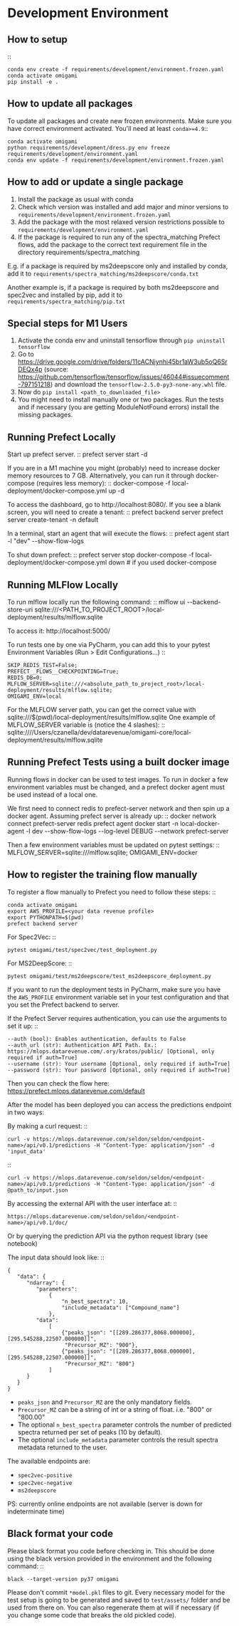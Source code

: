 Development Environment
=======================

How to setup
------------
::

    conda env create -f requirements/development/environment.frozen.yaml
    conda activate omigami
    pip install -e .

How to update all packages
--------------------------
To update all packages and create new frozen environments. Make sure you have
correct environment activated.  You'll need at least `conda>=4.9`::

    conda activate omigami
    python requirements/development/dress.py env freeze requirements/development/environment.yaml
    conda env update -f requirements/development/environment.frozen.yaml

How to add or update a single package
-------------------------------------

1. Install the package as usual with conda
2. Check which version was installed and add major and minor versions to
`requirements/development/environment.frozen.yaml`
3. Add the package with the most relaxed version restrictions possible to
`requirements/development/environment.yaml`
4. If the package is required to run any of the spectra_matching Prefect flows, add
the package to the correct text requirement file in the directory requirements/spectra_matching

E.g. if a package is required by ms2deepscore only and installed by conda, add it to
`requirements/spectra_matching/ms2deepscore/conda.txt`

Another example is, if a package is required by both ms2deepscore and spec2vec
and installed by pip, add it to
`requirements/spectra_matching/pip.txt`

Special steps for M1 Users
-------------------------------------

1. Activate the conda env and uninstall tensorflow through `pip uninstall tensorflow`
2. Go to https://drive.google.com/drive/folders/11cACNiynhi45br1aW3ub5oQ6SrDEQx4p (source: https://github.com/tensorflow/tensorflow/issues/46044#issuecomment-797151218) and download the `tensorflow-2.5.0-py3-none-any.whl` file.
3. Now do `pip install <path_to_downloaded_file>`
4. You might need to install manually one or two packages. Run the tests and if necessary (you are getting ModuleNotFound errors) install the missing packages.

Running Prefect Locally
------------------------------------

Start up prefect server.
::
    prefect server start -d


If you are in a M1 machine you might (probably) need to increase docker memory resources to 7 GB.
Alternatively, you can run it through docker-compose (requires less memory):
::
        docker-compose -f local-deployment/docker-compose.yml up -d

To access the dashboard, go to http://localhost:8080/. If you see a blank screen,
you will need to create a tenant:
::
    prefect backend server
    prefect server create-tenant -n default


In a terminal, start an agent that will execute the flows:
::
    prefect agent start -l "dev" --show-flow-logs


To shut down prefect:
::
    prefect server stop
    docker-compose -f local-deployment/docker-compose.yml down  # if you used docker-compose


Running MLFlow Locally
-----------------------

To run mlflow locally run the following command:
::
    mlflow ui --backend-store-uri sqlite:///<PATH_TO_PROJECT_ROOT>/local-deployment/results/mlflow.sqlite


To access it: http://localhost:5000/


To run tests one by one via PyCharm, you can add this to your pytest Environment Variables (Run > Edit Configurations...)
::

    SKIP_REDIS_TEST=False;
    PREFECT__FLOWS__CHECKPOINTING=True;
    REDIS_DB=0;
    MLFLOW_SERVER=sqlite:///<absolute_path_to_project_root>/local-deployment/results/mlflow.sqlite;
    OMIGAMI_ENV=local

For the MLFLOW server path, you can get the correct value with sqlite:///$(pwd)/local-deployment/results/mlflow.sqlite
One example of MLFLOW_SERVER variable is (notice the 4 slashes):
::
    sqlite:////Users/czanella/dev/datarevenue/omigami-core/local-deployment/results/mlflow.sqlite

Running Prefect Tests using a built docker image
-----------------------------------------------------

Running flows in docker can be used to test images. To run in docker a few environment
variables must be changed, and a prefect docker agent must be used instead of a local one.

We first need to connect redis to prefect-server network and then spin up a docker agent.
Assuming prefect server is already up:
::
    docker network connect prefect-server redis
    prefect agent docker start -n local-docker-agent -l dev --show-flow-logs --log-level DEBUG --network prefect-server


Then a few environment variables must be updated on pytest settings:
::
    MLFLOW_SERVER=sqlite:///mlflow.sqlite;
    OMIGAMI_ENV=docker


How to register the training flow manually
------------------------------------------

To register a flow manually to Prefect you need to follow these steps:
::

    conda activate omigami
    export AWS_PROFILE=<your data revenue profile>
    export PYTHONPATH=$(pwd)
    prefect backend server

For Spec2Vec:
::

    pytest omigami/test/spec2vec/test_deployment.py

For MS2DeepScore:
::

    pytest omigami/test/ms2deepscore/test_ms2deepscore_deployment.py

If you want to run the deployment tests in PyCharm,
make sure you have the `AWS_PROFILE` environment variable set in your test configuration
and that you set the Prefect backend to server.

If the Prefect Server requires authentication, you can use the arguments to set it up:
::

    --auth (bool): Enables authentication, defaults to False
    --auth_url (str): Authentication API Path. Ex.: https://mlops.datarevenue.com/.ory/kratos/public/ [Optional, only required if auth=True]
    --username (str): Your username [Optional, only required if auth=True]
    --password (str): Your password [Optional, only required if auth=True]

Then you can check the flow here: https://prefect.mlops.datarevenue.com/default

After the model has been deployed you can access the predictions endpoint in two ways:

By making a curl request:
::

    curl -v https://mlops.datarevenue.com/seldon/seldon/<endpoint-name>/api/v0.1/predictions -H "Content-Type: application/json" -d 'input_data'

::

    curl -v https://mlops.datarevenue.com/seldon/seldon/<endpoint-name>/api/v0.1/predictions -H "Content-Type: application/json" -d @path_to/input.json

By accessing the external API with the user interface at:
::

    https://mlops.datarevenue.com/seldon/seldon/<endpoint-name>/api/v0.1/doc/

Or by querying the prediction API via the python request library (see notebook)


The input data should look like:
::

    {
       "data": {
          "ndarray": {
             "parameters":
                 {
                     "n_best_spectra": 10,
                     "include_metadata": ["Compound_name"]
                 },
             "data":
                 [
                     {"peaks_json": "[[289.286377,8068.000000],[295.545288,22507.000000]]",
                      "Precursor_MZ": "900"},
                     {"peaks_json": "[[289.286377,8068.000000],[295.545288,22507.000000]]",
                      "Precursor_MZ": "800"}
                 ]
          }
       }
    }

- `peaks_json` and `Precursor_MZ` are the only mandatory fields.
- `Precursor_MZ` can be a string of int or a string of float. i.e. "800" or "800.00"
- The optional `n_best_spectra` parameter controls the number of predicted spectra returned per set of peaks (10 by default).
- The optional `include_metadata` parameter controls the result spectra metadata returned to the user.

The available endpoints are:

- `spec2vec-positive`
- `spec2vec-negative`
- `ms2deepscore`

PS: currently online endpoints are not available (server is down for indeterminate time)

Black format your code
-------------------------------------

Please black format you code before checking in. This should be done using the black
version provided in the environment and the following command:
::

    black --target-version py37 omigami


Please don't commit `*model.pkl` files to git. Every necessary model for the
test setup is going to be generated and saved to `test/assets/` folder and be
used from there on. You can also regenerate them at will if necessary (if you change some code that breaks the old pickled code).